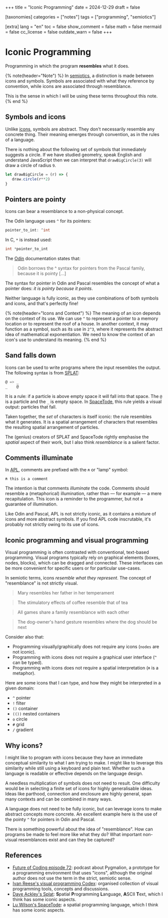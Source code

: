 +++
title = "Iconic Programming"
date = 2024-12-29
draft = false

[taxonomies]
categories = ["notes"]
tags = ["programming", "semiotics"]

[extra]
lang = "en"
toc = false
show_comment = false
math = false
mermaid = false
cc_license = false
outdate_warn = false
+++

# Iconic Programming

Programming in which the program **resembles** what it does.

{% note(header="Note") %} 
In [semiotics](https://en.wikipedia.org/wiki/Semiotics), a distinction is made
between icons and symbols. Symbols are associated with what they reference by
convention, while icons are associated through resemblance.

This is the sense in which I will be using these terms throughout this note.
{% end %}

## Symbols and icons

Unlike
[icons](https://en.wikipedia.org/wiki/Semiotic_theory_of_Charles_Sanders_Peirce#II._Icon,_index,_symbol),
symbols are abstract. They don't necessarily resemble any concrete thing. Their
meaning emerges through convention, as in the rules of a language.

There is nothing about the following set of symbols that immediately suggests a
circle. If we have studied geometry, speak English and understand JavaScript
then we can interpret that `drawBigCircle(3)` will draw a circle of radius `9`.

```js
let drawBigCircle = (r) => {
   draw.circle(r**2)
}
```

## Pointers are pointy

Icons can bear a resemblance to a non-physical concept.

The Odin language uses `^` for its pointers:

```c
pointer_to_int: ^int
```

In C, `*` is instead used:

```c
int *pointer_to_int
```

The [Odin](https://odin-lang.org/) documentation states that:

> Odin borrows the ^ syntax for pointers from the Pascal family, because it is pointy [...]

The syntax for pointer in Odin and Pascal resembles the concept of what a
pointer does: _it is pointy because it points_.

Neither language is fully iconic, as they use combinations of both symbols and
icons, and that's perfectly fine!

{% note(header="Icons and Context") %} 
The meaning of an icon depends on the context of its use. We can use `^` to
represent a pointer to a memory location or to represent the roof of a house.
In another context, it may function as a symbol, such as its use in `2^3`,
where it represents the abstract idea of mathematical exponentiation.
We need to know the context of an icon's use to understand its meaning.
{% end %}

## Sand falls down

Icons can be used to write programs where the input resembles the output.
The following syntax is from [SPLAT](https://github.com/DaveAckley/SPLAT/):

```go
@ => _
_    @
```

It is a rule: if a particle is above empty space it will fall into that space.
The `@` is a particle and the `_` is empty space. In
[SpaceTode](https://github.com/TodePond/SpaceTode), this rule yields a visual
output: particles that fall.

Taken together, the *set* of characters is itself iconic: the rule resembles
what it generates. It is a spatial arrangement of characters that resembles the
resulting spatial arrangement of particles.

The (genius) creators of SPLAT and SpaceTode rightly emphasise the _spatial_
aspect of their work, but I also think _resemblance_ is a salient factor.

## Comments illuminate

In [APL](https://en.wikipedia.org/wiki/APL_(programming_language)), comments
are prefixed with the `⍝` or "lamp" symbol:

```apl
⍝ this is a comment
```

The intention is that comments _illuminate_ the code. Comments should resemble
a (metaphorical) illumination, rather than — for example — a mere recapitulation.
This icon is a reminder to the programmer, but not a guarantee of illumination.

Like Odin and Pascal, APL is not strictly iconic, as it contains a mixture of
icons and more abstract symbols. If you find APL code inscrutable, it's probably not
strictly owing to its use of icons.

## Iconic programming and visual programming

Visual programming is often contrasted with conventional, text-based
programming. Visual programs typically rely on graphical elements (boxes,
nodes, blocks), which can be dragged and connected. These interfaces can be
more convenient for specific users or for particular use-cases.

In semiotic terms, icons _resemble what they represent_.
The concept of "resemblance" is not strictly visual.

> Mary resembles her father in her temperament

> The stimulatory effects of coffee resemble that of tea

> All games share a family resemblance with each other

> The dog-owner's hand gesture resembles where the dog should be next

Consider also that:

* Programming visually/graphically does not require any icons (`nodes` are not iconic).
* Programming with icons does not require a graphical user interface (`^` can be typed).
* Programming with icons does not require a spatial interpretation (`⍝` is a metaphor).

Here are some icons that I can type, and how they might be interpreted in a given domain:

* `^` pointer
* `!` filter
* `()` container
* `(())` nested containers
* `o` circle
* `#` grid
* `/` gradient

## Why icons?

I might like to program with icons because they have an immediate conceptual
similarity to what I am trying to make. I might like to leverage this
similarity while still using a keyboard and plain text. Whether such a language
is readable or effective depends on the language design.

A needless multiplication of symbols does not need to result. One difficulty
would be in selecting a finite set of icons for highly generalisable ideas.
Ideas like parthood, connection and enclosure are highly general, span many
contexts and can be combined in many ways.

A language does not need to be fully iconic, but can leverage icons to make
abstract concepts more concrete. An excellent example here is the use of the
pointy `^` for pointers in Odin and Pascal.

There is something powerful about the idea of "resemblance".
How can programs be made to feel more like what they do?
What important non-visual resemblances exist and can they be captured?

## References

* [Future of Coding episode 72](https://futureofcoding.org/episodes/072.html):
podcast about Pygmalion, a prototype for a programming environment that uses
"icons", although the original author does not use the term in the strict,
semiotic sense.
* [Ivan Reese's visual programming
Codex](https://github.com/ivanreese/visual-programming-codex): organised
collection of visual programming tools, concepts and discussions.
* [Dave Ackley's Splat](https://github.com/DaveAckley/SPLAT/): **S**patial
**P**rogramming **L**anguage, **A**SCII **T**ext, which I think has some
iconic aspects.
* [Lu Wilson's SpaceTode](https://github.com/TodePond/SpaceTode): a spatial
programming language, which I think has some iconic aspects.
